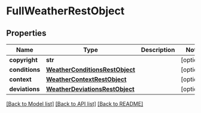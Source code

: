 # FullWeatherRestObject

## Properties
Name | Type | Description | Notes
------------ | ------------- | ------------- | -------------
**copyright** | **str** |  | [optional] 
**conditions** | [**WeatherConditionsRestObject**](WeatherConditionsRestObject.md) |  | [optional] 
**context** | [**WeatherContextRestObject**](WeatherContextRestObject.md) |  | [optional] 
**deviations** | [**WeatherDeviationsRestObject**](WeatherDeviationsRestObject.md) |  | [optional] 

[[Back to Model list]](../README.md#documentation-for-models) [[Back to API list]](../README.md#documentation-for-api-endpoints) [[Back to README]](../README.md)

